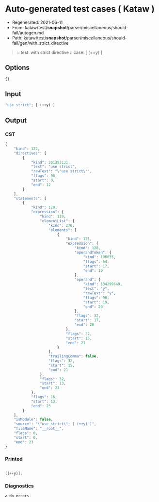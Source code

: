# Auto-generated test cases ( Kataw )
- Regenerated: 2021-06-11
- From: kataw/test/__snapshot__/parser/miscellaneous/should-fail/autogen.md
- Path: kataw/test/__snapshot__/parser/miscellaneous/should-fail/gen/with_strict_directive
> :: test: with strict directive
> :: case: [ (++y) ]
## Options

`````js
{}
`````
## Input

`````js
"use strict"; [ (++y) ]
`````
## Output

### CST

```javascript
{
    "kind": 122,
    "directives": [
        {
            "kind": 201392131,
            "text": "use strict",
            "rawText": "\"use strict\"",
            "flags": 96,
            "start": 0,
            "end": 12
        }
    ],
    "statements": [
        {
            "kind": 120,
            "expression": {
                "kind": 119,
                "elementList": {
                    "kind": 270,
                    "elements": [
                        {
                            "kind": 121,
                            "expression": {
                                "kind": 128,
                                "operandToken": {
                                    "kind": 196635,
                                    "flags": 64,
                                    "start": 17,
                                    "end": 19
                                },
                                "operand": {
                                    "kind": 134299649,
                                    "text": "y",
                                    "rawText": "y",
                                    "flags": 96,
                                    "start": 19,
                                    "end": 20
                                },
                                "flags": 32,
                                "start": 17,
                                "end": 20
                            },
                            "flags": 32,
                            "start": 15,
                            "end": 21
                        }
                    ],
                    "trailingComma": false,
                    "flags": 32,
                    "start": 15,
                    "end": 21
                },
                "flags": 32,
                "start": 13,
                "end": 23
            },
            "flags": 16,
            "start": 13,
            "end": 23
        }
    ],
    "isModule": false,
    "source": "\"use strict\"; [ (++y) ]",
    "fileName": "__root__",
    "flags": 0,
    "start": 0,
    "end": 23
}
```

### Printed

```javascript

[(++y)];
```

### Diagnostics

```javascript
✔ No errors
```

